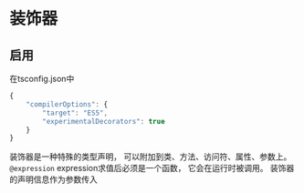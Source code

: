 # 装饰器

## 启用

在tsconfig.json中

```js
{
    "compilerOptions": {
        "target": "ES5",
        "experimentalDecorators": true
    }
}
```

装饰器是一种特殊的类型声明， 可以附加到类、方法、访问符、属性、参数上。 `@expression` expression求值后必须是一个函数， 它会在运行时被调用。 装饰器的声明信息作为参数传入 